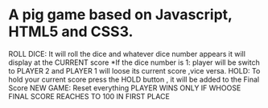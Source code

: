# A pig game based on Javascript, HTML5 and CSS3.

ROLL DICE: It will roll the dice and whatever dice number appears it will display at the CURRENT score
*If the dice number is 1: player will be switch to PLAYER 2 and PLAYER 1 will loose its current score ,vice versa.
HOLD: To hold your current score press the HOLD button , it will be added to the Final Score
NEW GAME: Reset everything
PLAYER WINS ONLY IF WHOOSE FINAL SCORE REACHES TO 100 IN FIRST PLACE
